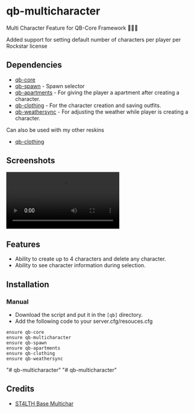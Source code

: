 # qb-multicharacter
Multi Character Feature for QB-Core Framework :people_holding_hands:

Added support for setting default number of characters per player per Rockstar license


## Dependencies
- [qb-core](https://github.com/qbcore-framework/qb-core)
- [qb-spawn](https://github.com/qbcore-framework/qb-spawn) - Spawn selector
- [qb-apartments](https://github.com/qbcore-framework/qb-apartments) - For giving the player a apartment after creating a character.
- [qb-clothing](https://github.com/qbcore-framework/qb-clothing) - For the character creation and saving outfits. 
- [qb-weathersync](https://github.com/qbcore-framework/qb-weathersync) - For adjusting the weather while player is creating a character.

Can also be used with my other reskins
- [qb-clothing](https://github.com/ST4LTH/qb-clothing)

## Screenshots
![Character Selection](https://cdn.discordapp.com/attachments/1213126674883805204/1213128612174368900/2024-02-28_23-39-42_-_Trim.mp4?ex=65fd938f&is=65eb1e8f&hm=e62096b44263099407647f2bd8d7a9d44a3b2204231cb0c36f06806662b40646&)

## Features
- Ability to create up to 4 characters and delete any character.
- Ability to see character information during selection.

## Installation
### Manual
- Download the script and put it in the `[qb]` directory.
- Add the following code to your server.cfg/resouces.cfg
```
ensure qb-core
ensure qb-multicharacter
ensure qb-spawn
ensure qb-apartments
ensure qb-clothing
ensure qb-weathersync
```
"# qb-multicharacter" 
"# qb-multicharacter" 

## Credits
- [ST4LTH Base Multichar](https://github.com/ST4LTH/qb-multicharacter)
